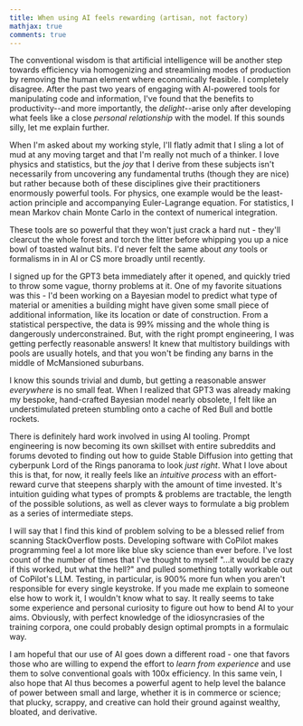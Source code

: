 ```yaml
---
title: When using AI feels rewarding (artisan, not factory)
mathjax: true
comments: true
---
```


The conventional wisdom is that artificial intelligence will be another step towards efficiency via homogenizing and streamlining modes of production by removing the human element where economically feasible. I completely disagree. After the past two years of engaging with AI-powered tools for manipulating code and information, I've found that the benefits to productivity--and more importantly, the *delight*--arise only after developing what feels like a close *personal relationship* with the model. If this sounds silly, let me explain further.

When I'm asked about my working style, I'll flatly admit that I sling a lot of mud at any moving target and that I'm really not much of a thinker. I love physics and statistics, but the *joy* that I derive from these subjects isn't necessarily from uncovering any fundamental truths (though they are nice) but rather because both of these disciplines give their practitioners enormously powerful tools. For physics, one example would be the least-action principle and accompanying Euler-Lagrange equation. For statistics, I mean Markov chain Monte Carlo in the context of numerical integration. 

These tools are so powerful that they won't just crack a hard nut - they'll clearcut the whole forest and torch the litter before whipping you up a nice bowl of toasted walnut bits. I'd never felt the same about *any* tools or formalisms in in AI or CS more broadly until recently. 

I signed up for the GPT3 beta immediately after it opened, and quickly tried to throw some vague, thorny problems at it. One of my favorite situations was this - I'd been working on a Bayesian model to predict what type of material or amenities a building might have given some small piece of additional information, like its location or date of construction. From a statistical perspective, the data is 99% missing and the whole thing is dangerously underconstrained. But, with the right prompt engineering, I was getting perfectly reasonable answers! It knew that multistory buildings with pools are usually hotels, and that you won't be finding any barns in the middle of McMansioned suburbans.

I know this sounds trivial and dumb, but getting a reasonable answer *everywhere* is no small feat. When I realized that GPT3 was already making my bespoke, hand-crafted Bayesian model nearly obsolete, I felt like an understimulated preteen stumbling onto a cache of Red Bull and bottle rockets.

There is definitely hard work involved in using AI tooling. Prompt engineering is now becoming its own skillset with entire subreddits and forums devoted to finding out how to guide Stable Diffusion into getting that cyberpunk Lord of the Rings panorama to look *just right*. What I love about this is that, for now, it really feels like an *intuitive process* with an effort-reward curve that steepens sharply with the amount of time invested. It's intuition guiding what types of prompts & problems are tractable, the length of the possible solutions, as well as clever ways to formulate a big problem as a series of intermediate steps. 

I will say that I find this kind of problem solving to be a blessed relief from scanning StackOverflow posts. Developing software with CoPilot makes programming feel a lot more like blue sky science than ever before. I've lost count of the number of times that I've thought to myself "...it would be crazy if this worked, but what the hell?" and pulled something totally workable out of CoPilot's LLM. Testing, in particular, is 900% more fun when you aren't responsible for every single keystroke. If you made me explain to someone else how to work it, I wouldn't know what to say. It really seems to take some experience and personal curiosity to figure out how to bend AI to your aims. Obviously, with perfect knowledge of the idiosyncrasies of the training corpora, one could probably design optimal prompts in a formulaic way.

 I am hopeful that our use of AI goes down a different road - one that favors those who are willing to expend the effort to *learn from experience* and use them to solve conventional goals with 100x efficiency. In this same vein, I also hope that AI thus becomes a powerful agent to help level the balance of power between small and large, whether it is in commerce or science; that plucky, scrappy, and creative can hold their ground against wealthy, bloated, and derivative.




